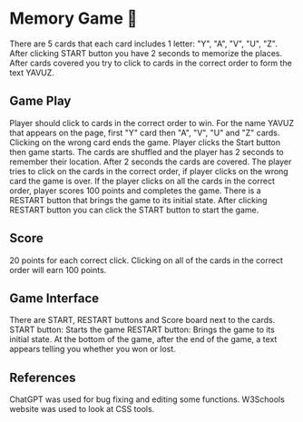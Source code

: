 # Memory Game 🧠
There are 5 cards that each card includes 1 letter: "Y", "A", "V", "U", "Z".
After clicking START button you have 2 seconds to memorize the places. After cards covered you try to click to cards 
in the correct order to form the text YAVUZ.


## Game Play
Player should click to cards in the correct order to win. 
For the name YAVUZ that appears on the page, first "Y" card then "A", "V", "U" and "Z" cards.
Clicking on the wrong card ends the game.
Player clicks the Start button then game starts.
The cards are shuffled and the player has 2 seconds to remember their location.
After 2 seconds the cards are covered.
The player tries to click on the cards in the correct order, if player clicks on the wrong card the game is over.
If the player clicks on all the cards in the correct order, player scores 100 points and completes the game.
There is a RESTART button that brings the game to its initial state.
After clicking RESTART button you can click the START button to start the game.


## Score
20 points for each correct click. 
Clicking on all of the cards in the correct order will earn 100 points.


## Game Interface
There are START, RESTART buttons and Score board next to the cards.
START button: Starts the game
RESTART button: Brings the game to its initial state.
At the bottom of the game, after the end of the game, a text appears telling you whether you won or lost.

## References
ChatGPT was used for bug fixing and editing some functions.
W3Schools website was used to look at CSS tools.
